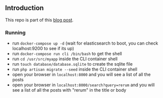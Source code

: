 ## Introduction

This repo is part of this [blog post](https://blog.madewithlove.be/post/integrating-elasticsearch-with-your-laravel-app/).

### Running

- run `docker-compose up -d` (wait for elasticsearch to boot, you can check localhost:9200 to see if its up)
- run `docker-compose run cli /bin/bash` to get the shell
- run `cd /usr/src/myapp` inside the CLI container shell
- run `touch database/database.sqlite` to create the sqlite file
- run `php artisan migrate --seed` inside the CLI container shell
- open your browser in `localhost:8000` and you will see a list of all the posts
- open your browser in `localhost:8000/search?query=rerum` and you will see a list of all the posts with "rerum" in the title or body